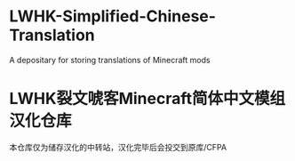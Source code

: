 # LWHK-Simplified-Chinese-Translation
A depositary for storing translations of Minecraft mods
# LWHK裂文唬客Minecraft简体中文模组汉化仓库
本仓库仅为储存汉化的中转站，汉化完毕后会投交到原库/CFPA
